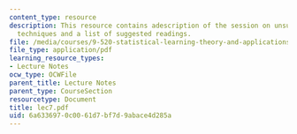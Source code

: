 ```yaml
---
content_type: resource
description: This resource contains adescription of the session on unsupervised learning
  techniques and a list of suggested readings.
file: /media/courses/9-520-statistical-learning-theory-and-applications-spring-2006/6a6336970c0061d7bf7d9abace4d285a_lec7.pdf
file_type: application/pdf
learning_resource_types:
- Lecture Notes
ocw_type: OCWFile
parent_title: Lecture Notes
parent_type: CourseSection
resourcetype: Document
title: lec7.pdf
uid: 6a633697-0c00-61d7-bf7d-9abace4d285a
---
```

